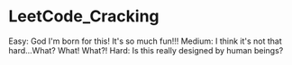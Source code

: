 # LeetCode_Cracking
Easy: God I'm born for this! It's so much fun!!!
Medium: I think it's not that hard...What? What! What?!
Hard: Is this really designed by human beings?
